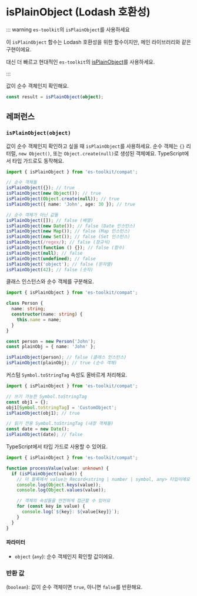 # isPlainObject (Lodash 호환성)

::: warning `es-toolkit`의 `isPlainObject`를 사용하세요

이 `isPlainObject` 함수는 Lodash 호환성을 위한 함수이지만, 메인 라이브러리와 같은 구현이에요.

대신 더 빠르고 현대적인 `es-toolkit`의 [isPlainObject](../../predicate/isPlainObject.md)를 사용하세요.

:::

값이 순수 객체인지 확인해요.

```typescript
const result = isPlainObject(object);
```

## 레퍼런스

### `isPlainObject(object)`

값이 순수 객체인지 확인하고 싶을 때 `isPlainObject`를 사용하세요. 순수 객체는 `{}` 리터럴, `new Object()`, 또는 `Object.create(null)`로 생성된 객체예요. TypeScript에서 타입 가드로도 동작해요.

```typescript
import { isPlainObject } from 'es-toolkit/compat';

// 순수 객체들
isPlainObject({}); // true
isPlainObject(new Object()); // true
isPlainObject(Object.create(null)); // true
isPlainObject({ name: 'John', age: 30 }); // true

// 순수 객체가 아닌 값들
isPlainObject([]); // false (배열)
isPlainObject(new Date()); // false (Date 인스턴스)
isPlainObject(new Map()); // false (Map 인스턴스)
isPlainObject(new Set()); // false (Set 인스턴스)
isPlainObject(/regex/); // false (정규식)
isPlainObject(function () {}); // false (함수)
isPlainObject(null); // false
isPlainObject(undefined); // false
isPlainObject('object'); // false (문자열)
isPlainObject(42); // false (숫자)
```

클래스 인스턴스와 순수 객체를 구분해요.

```typescript
import { isPlainObject } from 'es-toolkit/compat';

class Person {
  name: string;
  constructor(name: string) {
    this.name = name;
  }
}

const person = new Person('John');
const plainObj = { name: 'John' };

isPlainObject(person); // false (클래스 인스턴스)
isPlainObject(plainObj); // true (순수 객체)
```

커스텀 `Symbol.toStringTag` 속성도 올바르게 처리해요.

```typescript
import { isPlainObject } from 'es-toolkit/compat';

// 쓰기 가능한 Symbol.toStringTag
const obj1 = {};
obj1[Symbol.toStringTag] = 'CustomObject';
isPlainObject(obj1); // true

// 읽기 전용 Symbol.toStringTag (내장 객체들)
const date = new Date();
isPlainObject(date); // false
```

TypeScript에서 타입 가드로 사용할 수 있어요.

```typescript
import { isPlainObject } from 'es-toolkit/compat';

function processValue(value: unknown) {
  if (isPlainObject(value)) {
    // 이 블록에서 value는 Record<string | number | symbol, any> 타입이에요
    console.log(Object.keys(value));
    console.log(Object.values(value));

    // 객체의 속성들을 안전하게 접근할 수 있어요
    for (const key in value) {
      console.log(`${key}: ${value[key]}`);
    }
  }
}
```

#### 파라미터

- `object` (`any`): 순수 객체인지 확인할 값이에요.

### 반환 값

(`boolean`): 값이 순수 객체이면 `true`, 아니면 `false`를 반환해요.
